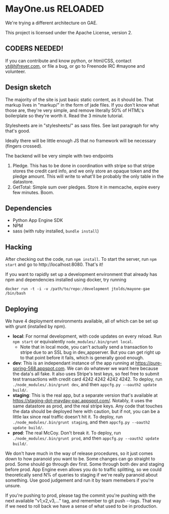 MayOne.us RELOADED
==================

We're trying a different architecture on GAE.

This project is licensed under the Apache License, version 2.

CODERS NEEDED!
--------------
If you can contribute and know python, or html/CSS, contact yt@hjfreyer.com, or file a bug, or go to Freenode IRC #mayone and volunteer.

Design sketch
-------------

The majority of the site is just basic static content, as it should
be. That markup lives in "markup/" in the form of jade files. If you
don't know what those are, they're very simple, and remove literally
50% of HTML's boilerplate so they're worth it. Read the 3 minute
tutorial.

Stylesheets are in "stylesheets/" as sass files. See last paragraph
for why that's good.

Ideally there will be little enough JS that no framework will be necessary (fingers crossed).

The backend will be very simple with two endpoints

1. Pledge. This has to be done in coordination with stripe so that stripe stores the credit card info, and we only store an opaque token and the pledge amount. This will write to what'll be probably the only table in the datastore.
2. GetTotal: Simple sum over pledges. Store it in memcache, expire every few minutes. Boom.

Dependencies
------------
* Python App Engine SDK
* NPM
* sass (with ruby installed, `bundle install`)

Hacking
-------
After checking out the code, run `npm install`. To start the server, run `npm start` and go to http://localhost:8080. That's it!

If you want to rapidly set up a development environment that already has npm and
dependencies installed using docker, try running

```
docker run -t -i -v /path/to/repo:/development jtolds/mayone-gae /bin/bash
```

Deploying
---------
We have 4 deployment environments available, all of which can be set up with grunt (installed by npm).
* **local**: For normal development, with code updates on every reload. Run `npm start` or equivalently `node_modules/.bin/grunt local`.
  * Note that in local mode, you can't actually send a transaction to stripe due to an SSL bug in dev_appserver. But 
    you can get right up to that point before it fails, which is generally good enough.
* **dev**: This is an independant instance of the app running at https://pure-spring-568.appspot.com. We can do 
  whatever we want here because the data's all fake. It also uses Stripe's test keys, so feel free to submit test 
  transactions with credit card 4242 4242 4242 4242. To deploy, run `./node_modules/.bin/grunt dev`, and then 
  `appcfg.py --oauth2 update build/`.
* **staging**: This is the real app, but a separate version that's available at https://staging-dot-mayday-pac.appspot.com/.
  Notably, it uses the same datastore as prod, and the real stripe keys. Any code that touches 
  the data should be deployed here with caution, but if not, you can be a little lax since real 
  traffic doesn't hit it. To deploy, run `./node_modules/.bin/grunt staging`, and then 
  `appcfg.py --oauth2 update build/`.
* **prod**: The real McCoy. Don't break it. To deploy, run `./node_modules/.bin/grunt prod`, and then 
  `appcfg.py --oauth2 update build/`.

We don't have much in the way of release procedures, so it just comes down to how paranoid you want to be. 
Some changes can go straight to prod. Some should go through dev first. Some through both dev and staging 
before prod. App Engine even allows you do to traffic splitting, so we could theoretically send N% of 
queries to staging if we're really paranoid about something. Use good judgement and run it by team memebers
if you're unsure.

If you're pushing to prod, please tag the commit you're pushing with the next available "v1,v2,v3,..." tag, 
and remember to git push --tags. That way if we need to roll back we have a sense of what used to be in
production.
